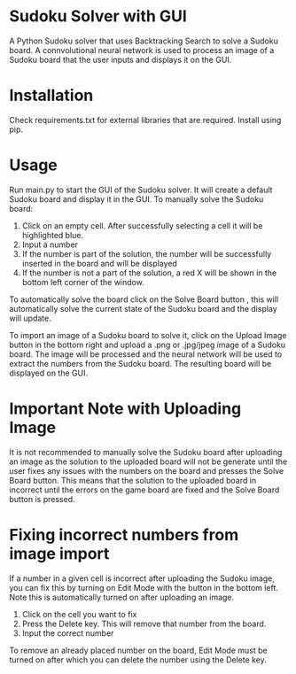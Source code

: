 # Sudoku Solver with GUI
A Python Sudoku solver that uses Backtracking Search to solve a Sudoku board.
A connvolutional neural network is used to process an image of a Sudoku board that 
the user inputs and displays it on the GUI.

# Installation
Check requirements.txt for external libraries that are required.
Install using pip.

# Usage
Run main.py to start the GUI of the Sudoku solver. It will create a default Sudoku board and display it in the GUI.
To manually solve the Sudoku board:
  1. Click on an empty cell. After successfully selecting a cell it will be highlighted blue.
  2. Input a number
  3. If the number is part of the solution, the number will be successfully inserted in the board and will be displayed
  4. If the number is not a part of the solution, a red X will be shown in the bottom left corner of the window.

To automatically solve the board click on the Solve Board button , this will automatically solve the current state of the
Sudoku board and the display will update.

To import an image of a Sudoku board to solve it, click on the Upload Image button in the bottom right and upload a .png 
or .jpg/jpeg image of a Sudoku board. The image will be processed and the neural network will be used to extract the numbers
from the Sudoku board. The resulting board will be displayed on the GUI.


# Important Note with Uploading Image
It is not recommended to manually solve the Sudoku board after uploading an image as the solution to the uploaded board
will not be generate until the user fixes any issues with the numbers on the board and presses the Solve Board button.
This means that the solution to the uploaded board in incorrect until the errors on the game board are fixed and the Solve
Board button is pressed.

# Fixing incorrect numbers from image import
If a number in a given cell is incorrect after uploading the Sudoku image, you can fix this by turning on Edit Mode
with the button in the bottom left. Note this is automatically turned on after uploading an image.
  1. Click on the cell you want to fix
  2. Press the Delete key. This will remove that number from the board.
  3. Input the correct number

To remove an already placed number on the board, Edit Mode must be turned on after which you can delete the number
using the Delete key.

